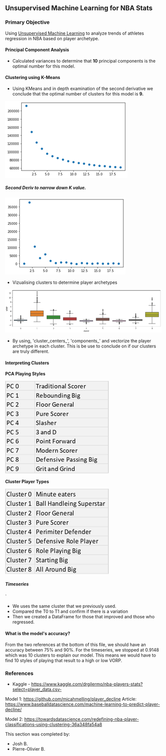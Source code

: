 ## Unsupervised Machine Learning for NBA Stats

### Primary Objective

Using [Unsupervised Machine Learning](Machine_Learning/NBA_PCA.ipynb) to analyze trends of athletes regression in NBA based on player archetype.

#### Principal Component Analysis

- Calculated variances to determine that **10** principal components is the optimal number for this model. 

#### Clustering using K-Means

- Using KMeans and in depth examination of the second derivative we conclude that the optimal number of clusters for this model is **9.**

<img src="Machine_Learning/Resources/kmeans.png"/>

##### Second Deriv to narrow down K value.

<img src="Machine_Learning/Resources/second_deriv.png"/>

- Vizualising clusters to determine player archetypes

<img src="Machine_Learning/Resources/vorp_clusters.png"/>

- By using, 'cluster_centers\_', 'components\_' and vectorize the player archetype in each cluster. This is be use to conclude on if our clusters are truly different.

#### Interpreting Clusters

**PCA Playing Styles**

<img src="Machine_Learning/Resources/pca_playing_styles.png"/>

**Cluster Player Types**

<img src="Machine_Learning/Resources/cluster_player_types.png"/>

##### Timeseries
`
- We uses the same cluster that we previously used.
- Compared the T0 to T1 and confirm if there is a variation
- Then we created a DataFrame for those that improved and those who regressed.

#### What is the model's accuracy?

From the two references at the bottom of this file, we should have an accuracy between 75% and 90%. For the timeseries, we stopped at 0.9148 which was 10 clusters to explain our model. This means we would have to find 10 styles of playing that result to a high or low VORP.


### References

- Kaggle - https://www.kaggle.com/drgilermo/nba-players-stats?select=player_data.csv-

Model 1: https://github.com/micahmelling/player_decline
Article: https://www.baseballdatascience.com/machine-learning-to-predict-player-decline/

Model 2: https://towardsdatascience.com/redefining-nba-player-classifications-using-clustering-36a348fa54a8

This section was completed by:

- Josh B.
- Pierre-Olivier B.